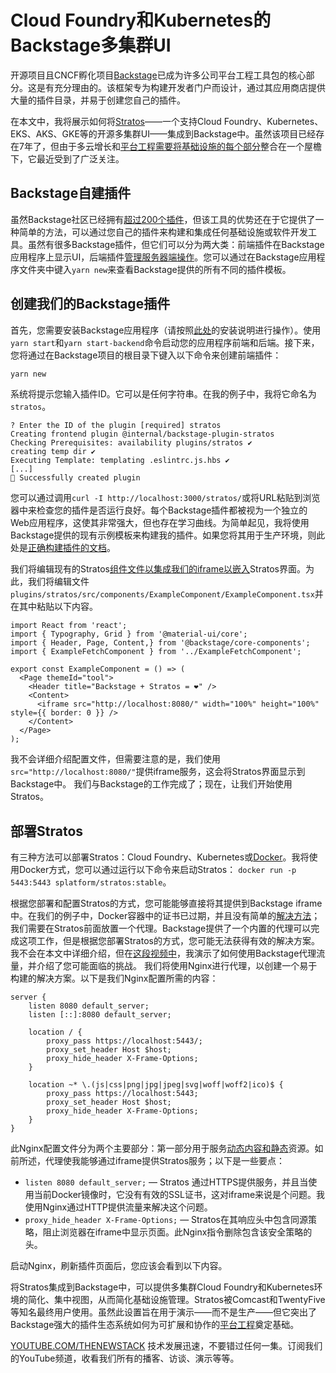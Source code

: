 # Cloud Foundry和Kubernetes的Backstage多集群UI

开源项目且CNCF孵化项目[Backstage](https://backstage.io/)已成为许多公司平台工程工具包的核心部分。这是有充分理由的。该框架专为构建开发者门户而设计，通过其应用商店提供大量的插件目录，并易于创建您自己的插件。

在本文中，我将展示如何将[Stratos](https://stratos.app/)——一个支持Cloud Foundry、Kubernetes、EKS、AKS、GKE等的开源多集群UI——集成到Backstage中。虽然该项目已经存在7年了，但由于多云增长和[平台工程需要将基础设施的每个部分](https://thenewstack.io/the-pillars-of-platform-engineering-part-5-orchestration/)整合在一个屋檐下，它最近受到了广泛关注。

## Backstage自建插件

虽然Backstage社区已经拥有[超过200个插件](https://backstage.io/plugins)，但该工具的优势还在于它提供了一种简单的方法，可以通过您自己的插件来构建和集成任何基础设施或软件开发工具。虽然有很多Backstage插件，但它们可以分为两大类：前端插件在Backstage应用程序上显示UI，后端插件[管理服务器端操作](https://thenewstack.io/what-can-incident-teams-learn-from-crisis-management/)。您可以通过在Backstage应用程序文件夹中键入`yarn new`来查看Backstage提供的所有不同的插件模板。

## 创建我们的Backstage插件

首先，您需要安装Backstage应用程序（请按照[此处](https://backstage.io/docs/getting-started/)的安装说明进行操作）。使用`yarn start`和`yarn start-backend`命令启动您的应用程序前端和后端。接下来，您将通过在Backstage项目的根目录下键入以下命令来创建前端插件：

```bash
yarn new
```

系统将提示您输入插件ID。它可以是任何字符串。在我的例子中，我将它命名为`stratos`。

```
? Enter the ID of the plugin [required] stratos
Creating frontend plugin @internal/backstage-plugin-stratos
Checking Prerequisites: availability plugins/stratos ✔
creating temp dir ✔
Executing Template: templating .eslintrc.js.hbs ✔
[...]
🎉 Successfully created plugin
```

您可以通过调用`curl -I http://localhost:3000/stratos/`或将URL粘贴到浏览器中来检查您的插件是否运行良好。每个Backstage插件都被视为一个独立的Web应用程序，这使其非常强大，但也存在学习曲线。为简单起见，我将使用Backstage提供的现有示例模板来构建我的插件。如果您将其用于生产环境，则此处是[正确构建插件的文档](https://backstage.io/docs/plugins/plugin-development)。

我们将编辑现有的Stratos[组件文件以集成我们的iframe以嵌入](https://thenewstack.io/how-to-build-embed-components-with-astro-qwik-and-stackblitz/)Stratos界面。为此，我们将编辑文件`plugins/stratos/src/components/ExampleComponent/ExampleComponent.tsx`并在其中粘贴以下内容。

```tsx
import React from 'react';
import { Typography, Grid } from '@material-ui/core';
import { Header, Page, Content,} from '@backstage/core-components';
import { ExampleFetchComponent } from '../ExampleFetchComponent';

export const ExampleComponent = () => (
  <Page themeId="tool">
    <Header title="Backstage + Stratos = ❤️" />
    <Content>
      <iframe src="http://localhost:8080/" width="100%" height="100%" style={{ border: 0 }} />
    </Content>
  </Page>
);
```

我不会详细介绍配置文件，但需要注意的是，我们使用`src="http://localhost:8080/"`提供iframe服务，这会将Stratos界面显示到Backstage中。
我们与Backstage的工作完成了；现在，让我们开始使用Stratos。

## 部署Stratos

有三种方法可以部署Stratos：Cloud Foundry、Kubernetes或[Docker](https://stratos.app/docs/deploy/all-in-one)。我将使用Docker方式，您可以通过运行以下命令来启动Stratos：
`docker run -p 5443:5443 splatform/stratos:stable`。

根据您部署和配置Stratos的方式，您可能能够直接将其提供到Backstage iframe中。在我们的例子中，Docker容器中的证书已过期，并且没有简单的[解决方法](https://thenewstack.io/your-authorization-system-is-broken-here-are-5-ways-to-fix-it/)；我们需要在Stratos前面放置一个代理。Backstage提供了一个内置的代理可以完成这项工作，但是根据您部署Stratos的方式，您可能无法获得有效的解决方案。我不会在本文中详细介绍，但在[这段视频中](https://youtu.be/VgbK4rceFSc?si=roojGEYRGkSL6zIB)，我演示了如何使用Backstage代理流量，并介绍了您可能面临的挑战。
我们将使用Nginx进行代理，以创建一个易于构建的解决方案。以下是我们Nginx配置所需的内容：

```nginx
server {
    listen 8080 default_server;
    listen [::]:8080 default_server;

    location / {
        proxy_pass https://localhost:5443/;
        proxy_set_header Host $host;
        proxy_hide_header X-Frame-Options;
    }

    location ~* \.(js|css|png|jpg|jpeg|svg|woff|woff2|ico)$ {
        proxy_pass https://localhost:5443;
        proxy_set_header Host $host;
        proxy_hide_header X-Frame-Options;
    }
}
```

此Nginx配置文件分为两个主要部分：第一部分用于服务[动态内容和静态](https://thenewstack.io/how-to-secure-web-applications-in-a-static-and-dynamic-world/)资源。如前所述，代理使我能够通过iframe提供Stratos服务；以下是一些要点：

- `listen 8080 default_server;` — Stratos 通过HTTPS提供服务，并且当使用当前Docker镜像时，它没有有效的SSL证书，这对iframe来说是个问题。我使用Nginx通过HTTP提供流量来解决这个问题。
- `proxy_hide_header X-Frame-Options;` — Stratos在其响应头中包含同源策略，阻止浏览器在iframe中显示页面。此Nginx指令删除包含该安全策略的头。

启动Nginx，刷新插件页面后，您应该会看到以下内容。

将Stratos集成到Backstage中，可以提供多集群Cloud Foundry和Kubernetes环境的简化、集中视图，从而简化基础设施管理。Stratos被Comcast和TwentyFive等知名最终用户使用。虽然此设置旨在用于演示——而不是生产——但它突出了Backstage强大的插件生态系统如何为可扩展和协作的[平台工程](https://thenewstack.io/how-to-build-an-internal-developer-platform-like-a-product/)奠定基础。

[YOUTUBE.COM/THENEWSTACK](https://youtube.com/thenewstack?sub_confirmation=1) 技术发展迅速，不要错过任何一集。订阅我们的YouTube频道，收看我们所有的播客、访谈、演示等等。